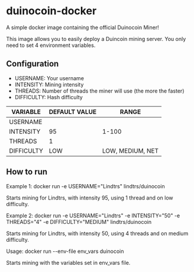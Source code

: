 # duinocoin-docker
A simple docker image containing the official Duinocoin Miner!

This image allows you to easily deploy a Duincoin mining server. You only need to set 4 environment variables. 

## Configuration

- USERNAME: Your username
- INTENSITY: Mining intensity
- THREADS: Number of threads the miner will use (the more the faster)
- DIFFICULTY: Hash difficulty

|   VARIABLE    | DEFAULT VALUE |       RANGE      |
| ------------- | ------------- | ---------------- |
|   USERNAME    |               |                  |
|   INTENSITY   |      95       |       1-100      |
|    THREADS    |       1       |                  |
|   DIFFICULTY  |      LOW      | LOW, MEDIUM, NET |

## How to run

Example 1: docker run -e USERNAME="Lindtrs" lindtrs/duinocoin

Starts mining for Lindtrs, with intensity 95, using 1 thread and on low difficulty.

Example 2: docker run -e USERNAME="Lindtrs" -e INTENSITY="50" -e THREADS="4" -e DIFFICULTY="MEDIUM" lindtrs/duinocoin

Starts mining for Lindtrs, with intensity 50, using 4 threads and on medium difficulty.

Usage: docker run --env-file env_vars duinocoin

Starts mining with the variables set in env_vars file.



